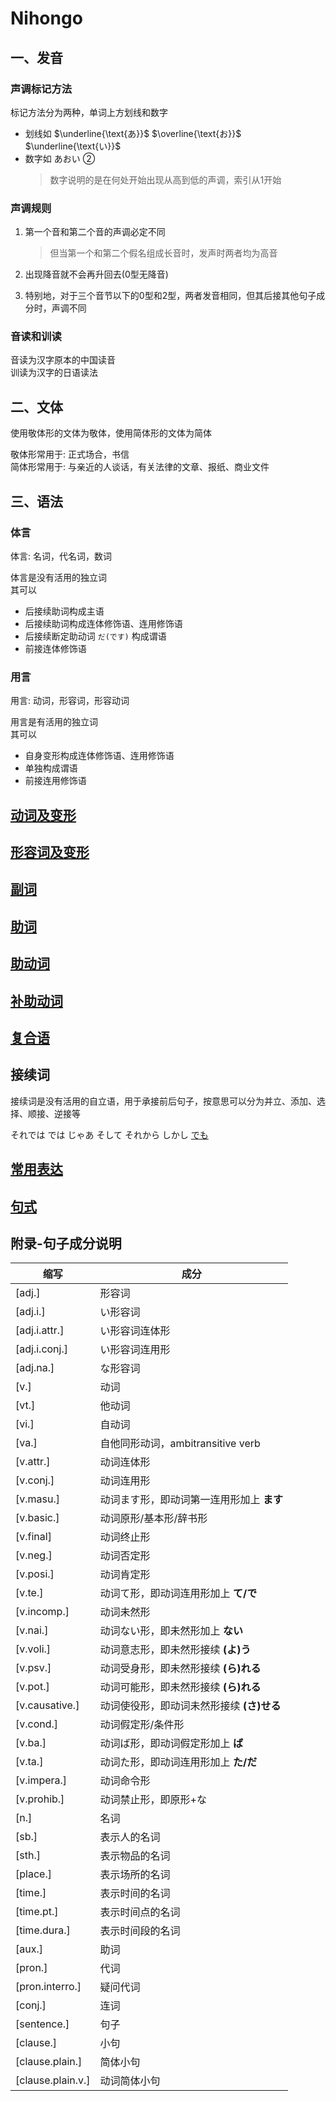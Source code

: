 # Nihongo  

## 一、发音  

### 声调标记方法  

标记方法分为两种，单词上方划线和数字  
- 划线如 $\underline{\text{あ}}$ $\overline{\text{お}}$ $\underline{\text{い}}$  
- 数字如 あおい ②  
    > 数字说明的是在何处开始出现从高到低的声调，索引从1开始  

### 声调规则  

1. 第一个音和第二个音的声调必定不同  
    > 但当第一个和第二个假名组成长音时，发声时两者均为高音  

2. 出现降音就不会再升回去(0型无降音)  
3. 特别地，对于三个音节以下的0型和2型，两者发音相同，但其后接其他句子成分时，声调不同  

### 音读和训读  

音读为汉字原本的中国读音  
训读为汉字的日语读法  

## 二、文体  

使用敬体形的文体为敬体，使用简体形的文体为简体  

敬体形常用于: 正式场合，书信  
简体形常用于: 与亲近的人谈话，有关法律的文章、报纸、商业文件  

## 三、语法  

### 体言  

体言: 名词，代名词，数词  

体言是没有活用的独立词  
其可以  

- 后接续助词构成主语  
- 后接续助词构成连体修饰语、连用修饰语  
- 后接续断定助动词 `だ(です)` 构成谓语  
- 前接连体修饰语  

### 用言  

用言: 动词，形容词，形容动词  

用言是有活用的独立词  
其可以  
- 自身变形构成连体修饰语、连用修饰语  
- 单独构成谓语  
- 前接连用修饰语  

## [动词及变形](1.verb/0.动词及变形.md)  

## [形容词及变形](2.adj/0.形容词及变形.md)  

## [副词](3.adv/0.副词.md)  

## [助词](4.particle/0.助词.md)  

## [助动词](5.auxi_verb/0.助动词.md)  

## [补助动词](6.subsidiary_verb/0.补助动词.md)  

## [复合语](7.compound_word/0.复合语.md)  

## 接续词  

接续词是没有活用的自立语，用于承接前后句子，按意思可以分为并立、添加、选择、顺接、逆接等  

それでは では じゃあ そして それから しかし [でも](9.sentence_pattern/でも.md)  

## [常用表达](8.cmm_expr/0.常用表达.md)  

## [句式](9.sentence_pattern/0.句式.md)  

## 附录-句子成分说明  

| 缩写                | 成分                         |
| ----------------- | -------------------------- |
| [adj.]            | 形容词                        |
| [adj.i.]          | い形容词                       |
| [adj.i.attr.]     | い形容词连体形                    |
| [adj.i.conj.]     | い形容词连用形                    |
| [adj.na.]         | な形容词                       |
| [v.]              | 动词                         |
| [vt.]             | 他动词                        |
| [vi.]             | 自动词                        |
| [va.]             | 自他同形动词，ambitransitive verb |
| [v.attr.]         | 动词连体形                      |
| [v.conj.]         | 动词连用形                      |
| [v.masu.]         | 动词ます形，即动词第一连用形加上 **ます**    |
| [v.basic.]        | 动词原形/基本形/辞书形               |
| [v.final]         | 动词终止形                      |
| [v.neg.]          | 动词否定形                      |
| [v.posi.]         | 动词肯定形                      |
| [v.te.]           | 动词て形，即动词连用形加上 **て/で**      |
| [v.incomp.]       | 动词未然形                      |
| [v.nai.]          | 动词ない形，即未然形加上 **ない**        |
| [v.voli.]         | 动词意志形，即未然形接续 **(よ)う**      |
| [v.psv.]          | 动词受身形，即未然形接续 **(ら)れる**     |
| [v.pot.]          | 动词可能形，即未然形接续 **(ら)れる**     |
| [v.causative.]    | 动词使役形，即动词未然形接续 **(さ)せる**   |
| [v.cond.]         | 动词假定形/条件形                  |
| [v.ba.]           | 动词ば形，即动词假定形加上 **ば**        |
| [v.ta.]           | 动词た形，即动词连用形加上 **た/だ**      |
| [v.impera.]       | 动词命令形                      |
| [v.prohib.]       | 动词禁止形，即原形+な                |
| [n.]              | 名词                         |
| [sb.]             | 表示人的名词                     |
| [sth.]            | 表示物品的名词                    |
| [place.]          | 表示场所的名词                    |
| [time.]           | 表示时间的名词                    |
| [time.pt.]        | 表示时间点的名词                   |
| [time.dura.]      | 表示时间段的名词                   |
| [aux.]            | 助词                         |
| [pron.]           | 代词                         |
| [pron.interro.]   | 疑问代词                       |
| [conj.]           | 连词                         |
| [sentence.]       | 句子                         |
| [clause.]         | 小句                         |
| [clause.plain.]   | 简体小句                       |
| [clause.plain.v.] | 动词简体小句                     |
